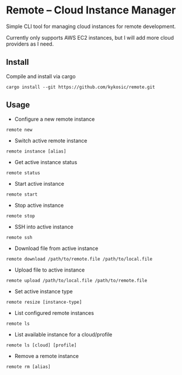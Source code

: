 # Remote – Cloud Instance Manager
Simple CLI tool for managing cloud instances for remote development.


Currently only supports AWS EC2 instances, but I will add more cloud providers as I need.

## Install
Compile and install via cargo
```
cargo install --git https://github.com/kykosic/remote.git
```

## Usage
* Configure a new remote instance
```
remote new
```
* Switch active remote instance
```
remote instance [alias]
```
* Get active instance status
```
remote status
```
* Start active instance
```
remote start
```
* Stop active instance
```
remote stop
```
* SSH into active instance
```
remote ssh
```
* Download file from active instance
```
remote download /path/to/remote.file /path/to/local.file
```
* Upload file to active instance
```
remote upload /path/to/local.file /path/to/remote.file
```
* Set active instance type
```
remote resize [instance-type]
```
* List configured remote instances
```
remote ls
```
* List available instance for a cloud/profile
```
remote ls [cloud] [profile]
```
* Remove a remote instance
```
remote rm [alias]
```
